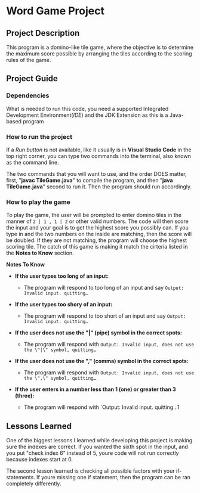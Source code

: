 
# Word Game Project  

## Project Description  

This program is a domino-like tile game, where the objective is to determine the maximum score possible by arranging the tiles according to the scoring rules of the game.

## Project Guide

### Dependencies  

What is needed to run this code, you need a supported Integrated Development Environment(*IDE*) and the JDK Extension as this is a Java-based program

### How to run the project  

If a *Run button* is not available, like it usually is in **Visual Studio Code** in the top right corner, 
you can type two commands into the terminal, also known as the command line.

The two commands that you will want to use, and the order DOES matter, first, "**javac TileGame.java**" 
to compile the program, and then "**java TileGame.java**" second 
to run it. Then the program should run accordingly.

### How to play the game  

To play the game, the user will be prompted to enter domino tiles in the manner of `2 | 1 , 1 | 2` or 
other valid numbers. The code will then score the input and your goal is to get the highest score you possibly 
can. If you type in and the two numbers on the inside are matching, then the score will be doubled. If they are not matching, the program will choose the highest scoring tile. The catch of this game is making it match the cirteria listed in the **Notes to Know** section.


**Notes To Know**

- **If the user types too long of an input:**
    - The program will respond to too long of an input and say `Output: Invalid input. quitting…`

- **If the user types too shory of an input:**
    - The program will respond to too short of an input and say `Output: Invalid input. quitting…`

- **If the user does not use the "|" (pipe) symbol in the correct spots:**
    - The program will respond with `Output: Invalid input, does not use the \"|\" symbol, quitting…`

- **If the user does not use the "," (comma) symbol in the correct spots:**
    - The program will respond with `Output: Invalid input, does not use the \",\" symbol, quitting…`

- **If the user enters in a number less than 1 (one) or greater than 3 (three):**
    - The program will respond with `Output: Invalid input. quitting…1



## Lessons Learned 

One of the biggest lessons I learned while developing this project is making sure the indexes are correct. If you wanted the sixth spot in the input, and you put "check index 6" instead of 5, youre code will not run correctly because indexes start at 0. 

The second lesson learned is checking all possible factors with your if-statements. If youre missing one if statement, then the program can be ran completely differently.

